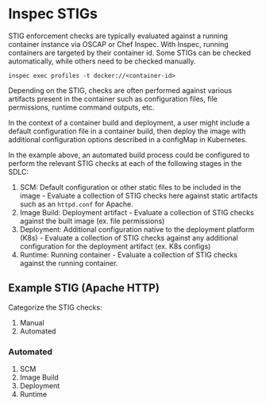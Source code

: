 # Inspec STIGs

STIG enforcement checks are typically evaluated against a running container instance via OSCAP or Chef Inspec. With Inspec, running containers are targeted by their container id. Some STIGs can be checked automatically, while others need to be checked manually.

`inspec exec profiles -t docker://<container-id>`

Depending on the STIG, checks are often performed against various artifacts present in the container such as configuration files, file permissions, runtime command outputs, etc.

In the context of a container build and deployment, a user might include a default configuration file in a container build, then deploy the image with additional configuration options described in a configMap in Kubernetes. 

In the example above, an automated build process could be configured to perform the relevant STIG checks at each of the following stages in the SDLC:

1. SCM: Default configuration or other static files to be included in the image - Evaluate a collection of STIG checks here against static artifacts such as an `httpd.conf` for Apache.
2. Image Build: Deployment artifact - Evaluate a collection of STIG checks against the built image (ex. file permissions)
3. Deployment: Additional configuration native to the deployment platform (K8s) - Evaluate a collection of STIG checks against any additional configuration for the deployment artifact (ex. K8s configs)
4. Runtime: Running container - Evaluate a collection of STIG checks against the running container. 

## Example STIG (Apache HTTP)

Categorize the STIG checks:

1. Manual
2. Automated

### Automated

1. SCM
2. Image Build
3. Deployment
4. Runtime